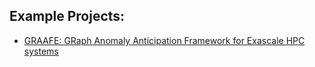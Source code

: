 ## Example Projects:

- [GRAAFE: GRaph Anomaly Anticipation Framework for Exascale HPC systems](./GRAAFE/)
